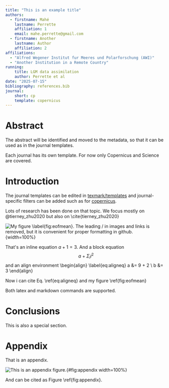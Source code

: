 ```yaml
---
title: "This is an example title"
authors:
  - firstname: Mahé
    lastname: Perrette
    affiliation: 1
    email: mahe.perrette@gmail.com
  - firstname: Another
    lastname: Author
    affiliation: 2
affiliations:
  - "Alfred Wegener Institut fur Meeres und Polarforschung (AWI)"
  - "Another Institution in a Remote Country"
running:
    title: LGM data assimilation
    author: Perrette et al
date: "2025-07-15"
bibliography: references.bib
journal:
    short: cp
    template: copernicus
---
```


# Abstract

The abstract will be identified and moved to the metadata,
so that it can be used as in the journal templates.

Each journal has its own template. For now only Copernicus and Science are covered.

# Introduction

The journal templates can be edited in [texmark/templates](/texmark/templates)
and journal-specific filters can be added such as for [copernicus](/texmark/copernicus.py).

Lots of research has been done on that topic.
We focus mostly on @tierney_zhu2020
but also on \cite{tierney_zhu2020}

![My figure \label{fig:eofmean}. The leading / in images and links is removed, but it is convenient for proper formatting in github.](/images/eof_mean.png){width=100%}

That's an inline equation $a + 1 = 3$.
And a block equation
$$
a + \Sigma_i i^2
$$
and an align environment
\begin{align} \label{eq:aligneq}
a &= 9 + 2 \\
b &= 3
\end{align}

Now i can cite Eq. \ref{eq:aligneq} and my figure \ref{fig:eofmean}

Both latex and markdown commands are supported.

# Conclusions

This is also a special section.

# Appendix

That is an appendix.

![This is an appendix figure.](/images/eof_mean.png){#fig:appendix width=100%}

And can be cited as Figure \ref{fig:appendix}.
